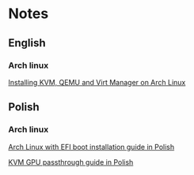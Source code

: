 # Notes

## English

### Arch linux

[Installing KVM, QEMU and Virt Manager on Arch Linux](./notes/Installing_KVM_QEMU_and_Virt_Manager_on_Arch_Linux)

## Polish

### Arch linux

[Arch Linux with EFI boot installation guide in Polish](./notes/Arch_Linux_with_EFI_boot_installation_guide_in_Polish.md)

[KVM GPU passthrough guide in Polish](./notes/KVM_GPU_passthrough_guide_in_Polish/KVM_GPU_passthrough_guide_in_Polish.md)
